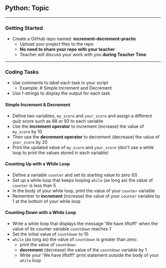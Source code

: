 ## Python: Topic
---
### Getting Started
 
- Create a GitHub repo named: **increment-decrement-practic**
    - Upload your project files to the repo
    - **No need to share your repo with your teacher**
    - Teacher will discuss your work with you **during Teacher Time**
---

### Coding Tasks

- Use comments to label each task in your script
  - Example: # Simple Increment and Decrement
- Use f-strings to display the output for each task

#### Simple Increment & Decrement

- Define two variables, `my_score` and `your_score` and assign a different quiz score such as 88 or 93 to each variable
- Use the **increment operator** to increment (increase) the value of `my_score` by 10
- Then use the **decrement operator** to decrement (decrease) the value of `your_score` by 20
- Print the updated value of `my_score` and `your_score` (don't use a while loop to print the values stored in each variable)

#### Counting Up with a While Loop

- Define a variable `counter` and set its starting value to zero (0)
- Set up a while loop that keeps looping `while` (as long as) the value of `counter` is less than 5
- In the body of your while loop, print the value of your `counter` variable
- Remember to **increment** (increase) the value of your `counter` variable by 1 at the bottom of your while loop

#### Counting Down with a While Loop

- Write a while loop that displays the message 'We have liftoff!' when the value of its counter variable `countdown` reaches 1
- Set the initial value of `countdown` to 10
- `while` (as long as) the value of `countdown` is greater than zero:
  - print the value of `countdown`
  - **decrement** (decrease) the value of the `countdown` variable by 1
  - Write your 'We have liftoff!' print statement outside the body of your `while` loop



